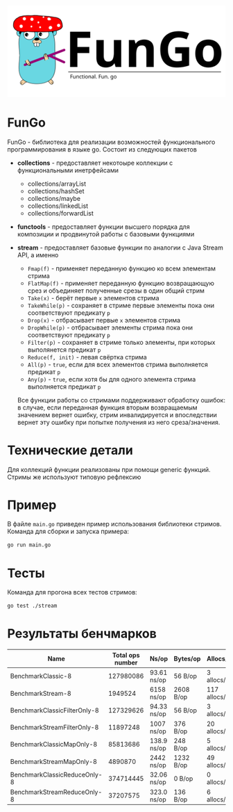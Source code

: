 <img src="./fungologo.png" alt="drawing" width="800"/>

# FunGo

FunGo - библиотека для реализации возможностей функционального программирования в языке go. Состоит из следующих пакетов

- **collections** - предоставляет некотоыре коллекции с функциональными инетрфейсами
    - collections/arrayList 
    - collections/hashSet
    - collections/maybe
    - collections/linkedList
    - collections/forwardList
- **functools** - предоставляет функции высшего порядка для композиции и продвинутой работы с базовыми функциями
- **stream** - предоставляет базовые функции по аналогии с Java Stream API, а именно
    - `Fmap(f)` - применяет переданную функцию ко всем элементам стрима
    - `FlatMap(f)` - применяет переданную функцию возвращающую срез и объединяет полученные срезы в один общий стрим
    - `Take(x)` - берёт первые `x` элементов стрима
    - `TakeWhile(p)` - сохраняет в стриме первые элементы пока они соответствуют предикату `p`
    - `Drop(x)` - отбрасывает первые `x` элементов стрима
    - `DropWhile(p)` - отбрасывает элементы стрима пока они соответствуют предикату `p`
    - `Filter(p)` - сохраняет в стриме только элементы, при которых выполянется предикат `p`
    - `Reduce(f, init)` - левая свёртка стрима
    - `All(p)` - `true`, если для всех элементов стрима выполняется предикат `p`
    - `Any(p)` - `true`, если хотя бы для одного элемента стрима выполняется предикат `p`

    Все функции работы со стримами поддерживают обработку ошибок: в случае, если переданная функция вторым возвращаемым значением вернет ошибку, стрим инвалидируется и впоследствии вернет эту ошибку при попытке получения из него среза/значения.

# Технические детали

Для коллекций функции реализованы при помощи generic функций. Стримы же используют типовую рефлексию

# Пример

В файле `main.go` приведен пример использования библиотеки стримов. Команда для сборки и запуска примера:

```bash
go run main.go
```

# Тесты

Команда для прогона всех тестов стримов:

```bash
go test ./stream
```

# Результаты бенчмарков

| Name                         | Total ops number | Ns/op       | Bytes/op  | Allocs/op     |
|------------------------------|------------------|-------------|-----------|---------------|
| BenchmarkClassic-8           | 127980086        | 93.61 ns/op | 56 B/op   | 3 allocs/op   |
| BenchmarkStream-8            | 1949524          | 6158 ns/op  | 2608 B/op | 117 allocs/op |
| BenchmarkClassicFilterOnly-8 | 127329626        | 94.33 ns/op | 56 B/op   | 3 allocs/op   |
| BenchmarkStreamFilterOnly-8  | 11897248         | 1007 ns/op  | 376 B/op  | 20 allocs/op  |
| BenchmarkClassicMapOnly-8    | 85813686         | 138.9 ns/op | 248 B/op  | 5 allocs/op   |
| BenchmarkStreamMapOnly-8     | 4890870          | 2442 ns/op  | 1232 B/op | 49 allocs/op  |
| BenchmarkClassicReduceOnly-8 | 374714445        | 32.06 ns/op | 0 B/op    | 0 allocs/op   |
| BenchmarkStreamReduceOnly-8  | 37207575         | 323.0 ns/op | 136 B/op  | 6 allocs/op   |
